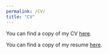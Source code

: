 ```yaml
---
permalink: /CV/
title: "CV"
---
```



You can find a copy of my CV [here](https://www.dropbox.com/scl/fi/msgkz7k239nivjk34wjlz/CV_Weller.pdf?rlkey=a34np70jy5sx9684sh9zdf805&dl=0).

You can find a copy of my resume [here](https://www.dropbox.com/s/yro43zsrc0ph7ld/Weller_Resume.pdf?dl=0).


